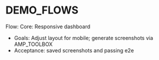 # DEMO_FLOWS

Flow: Core: Responsive dashboard
- Goals: Adjust layout for mobile; generate screenshots via AMP_TOOLBOX
- Acceptance: saved screenshots and passing e2e
